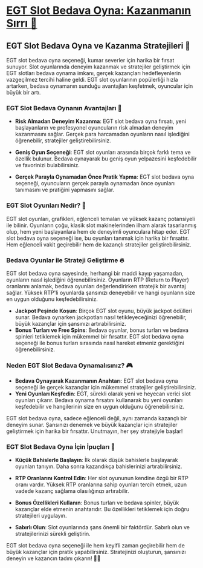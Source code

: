 # [EGT Slot Bedava Oyna: Kazanmanın Sırrı 🎰](https://casinotr.link/gWCRZ4)

## EGT Slot Bedava Oyna ve Kazanma Stratejileri 🎲

EGT slot bedava oyna seçeneği, kumar severler için harika bir fırsat sunuyor. Slot oyunlarında deneyim kazanmak ve stratejiler geliştirmek için EGT slotları bedava oynama imkanı, gerçek kazançları hedefleyenlerin vazgeçilmez tercihi haline geldi. EGT slot oyunlarının popülerliği hızla artarken, bedava oynamanın sunduğu avantajları keşfetmek, oyuncular için büyük bir artı.

### EGT Slot Bedava Oynanın Avantajları 🤑

- **Risk Almadan Deneyim Kazanma**: EGT slot bedava oyna fırsatı, yeni başlayanların ve profesyonel oyuncuların risk almadan deneyim kazanmasını sağlar. Gerçek para harcamadan oyunların nasıl işlediğini öğrenebilir, stratejiler geliştirebilirsiniz.
  
- **Geniş Oyun Seçeneği**: EGT slot oyunları arasında birçok farklı tema ve özellik bulunur. Bedava oynayarak bu geniş oyun yelpazesini keşfedebilir ve favorinizi bulabilirsiniz.

- **Gerçek Parayla Oynamadan Önce Pratik Yapma**: EGT slot bedava oyna seçeneği, oyuncuların gerçek parayla oynamadan önce oyunları tanımasını ve pratiğini yapmasını sağlar.

### EGT Slot Oyunları Nedir? 🎰

EGT slot oyunları, grafikleri, eğlenceli temaları ve yüksek kazanç potansiyeli ile bilinir. Oyunların çoğu, klasik slot makinelerinden ilham alarak tasarlanmış olup, hem yeni başlayanlara hem de deneyimli oyunculara hitap eder. EGT slot bedava oyna seçeneği ise, bu oyunları tanımak için harika bir fırsattır. Hem eğlenceli vakit geçirebilir hem de kazançlı stratejiler geliştirebilirsiniz.

### Bedava Oyunlar ile Strateji Geliştirme 🔥

EGT slot bedava oyna sayesinde, herhangi bir maddi kayıp yaşamadan, oyunların nasıl işlediğini öğrenebilirsiniz. Oyunların RTP (Return to Player) oranlarını anlamak, bedava oyunları değerlendirirken stratejik bir avantaj sağlar. Yüksek RTP'li oyunlarda şansınızı deneyebilir ve hangi oyunların size en uygun olduğunu keşfedebilirsiniz.

- **Jackpot Peşinde Koşun**: Birçok EGT slot oyunu, büyük jackpot ödülleri sunar. Bedava oynarken jackpotları nasıl tetikleyeceğinizi öğrenebilir, büyük kazançlar için şansınızı artırabilirsiniz.
- **Bonus Turları ve Free Spins**: Bedava oyunlar, bonus turları ve bedava spinleri tetiklemek için mükemmel bir fırsattır. EGT slot bedava oyna seçeneği ile bonus turları sırasında nasıl hareket etmeniz gerektiğini öğrenebilirsiniz.

### Neden EGT Slot Bedava Oynamalısınız? 🎮

- **Bedava Oynayarak Kazanmanın Anahtarı**: EGT slot bedava oyna seçeneği ile gerçek kazançlar için mükemmel stratejiler geliştirebilirsiniz. 
- **Yeni Oyunları Keşfedin**: EGT, sürekli olarak yeni ve heyecan verici slot oyunları çıkarır. Bedava oynama fırsatını kullanarak bu yeni oyunları keşfedebilir ve hangilerinin size en uygun olduğunu öğrenebilirsiniz.

EGT slot bedava oyna, sadece eğlenceli değil, aynı zamanda kazançlı bir deneyim sunar. Şansınızı denemek ve büyük kazançlar için stratejiler geliştirmek için harika bir fırsattır. Unutmayın, her şey stratejiyle başlar!

### EGT Slot Bedava Oyna İçin İpuçları 🎯

- **Küçük Bahislerle Başlayın**: İlk olarak düşük bahislerle başlayarak oyunları tanıyın. Daha sonra kazandıkça bahislerinizi artırabilirsiniz.
  
- **RTP Oranlarını Kontrol Edin**: Her slot oyununun kendine özgü bir RTP oranı vardır. Yüksek RTP oranlarına sahip oyunları tercih etmek, uzun vadede kazanç sağlama olasılığınızı artırabilir.

- **Bonus Özellikleri Kullanın**: Bonus turları ve bedava spinler, büyük kazançlar elde etmenin anahtarıdır. Bu özellikleri tetiklemek için doğru stratejileri uygulayın.

- **Sabırlı Olun**: Slot oyunlarında şans önemli bir faktördür. Sabırlı olun ve stratejilerinizi sürekli geliştirin.

EGT slot bedava oyna seçeneği ile hem keyifli zaman geçirebilir hem de büyük kazançlar için pratik yapabilirsiniz. Stratejinizi oluşturun, şansınızı deneyin ve kazancın tadını çıkarın! 🎰💸


